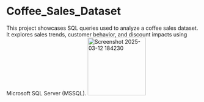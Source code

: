# Coffee_Sales_Dataset
This project showcases SQL queries used to analyze a coffee sales dataset. It explores sales trends, customer behavior, and discount impacts using Microsoft SQL Server (MSSQL).
<img width="152" alt="Screenshot 2025-03-12 184230" src="https://github.com/user-attachments/assets/0badbfea-8f29-4107-9a32-e42c15d8689d" />

